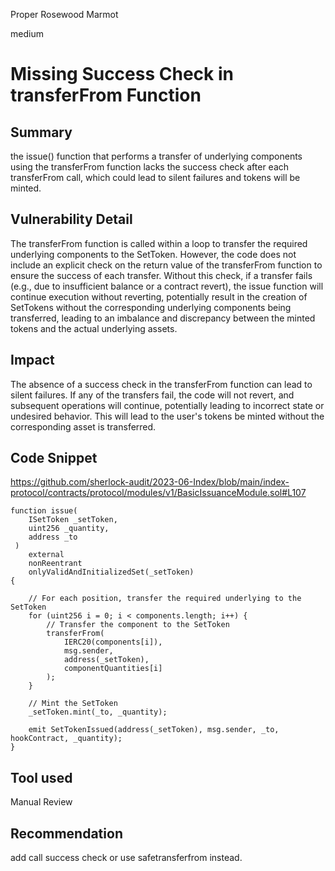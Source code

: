 Proper Rosewood Marmot

medium

# Missing Success Check in transferFrom Function

## Summary
the issue() function  that performs a transfer of underlying components using the transferFrom function lacks the success check after each transferFrom call, which could lead to silent failures and tokens will be minted.

## Vulnerability Detail
The transferFrom function is called within a loop to transfer the required underlying components to the SetToken.
 However, the code does not include an explicit check on the return value of the transferFrom function to ensure the success of each transfer. 
Without this check, if a transfer fails (e.g., due to insufficient balance or a contract revert), the issue function will continue execution without reverting, potentially  result in the creation of SetTokens without the corresponding underlying components being transferred, leading to an imbalance and discrepancy between the minted tokens and the actual underlying assets.

## Impact
The absence of a success check in the transferFrom function can lead to silent failures. If any of the transfers fail, the code will not revert, and subsequent operations will continue, potentially leading to incorrect state or undesired behavior. 
This will lead to  the user's tokens  be minted without the corresponding asset is transferred.

## Code Snippet
https://github.com/sherlock-audit/2023-06-Index/blob/main/index-protocol/contracts/protocol/modules/v1/BasicIssuanceModule.sol#L107

    function issue(
        ISetToken _setToken,
        uint256 _quantity,
        address _to
     )
        external
        nonReentrant
        onlyValidAndInitializedSet(_setToken)
    {

        // For each position, transfer the required underlying to the SetToken
        for (uint256 i = 0; i < components.length; i++) {
            // Transfer the component to the SetToken
            transferFrom(
                IERC20(components[i]),
                msg.sender,
                address(_setToken),
                componentQuantities[i]
            );
        }

        // Mint the SetToken
        _setToken.mint(_to, _quantity);

        emit SetTokenIssued(address(_setToken), msg.sender, _to, hookContract, _quantity);
    }

## Tool used
Manual Review

## Recommendation
add call success check or use safetransferfrom instead.